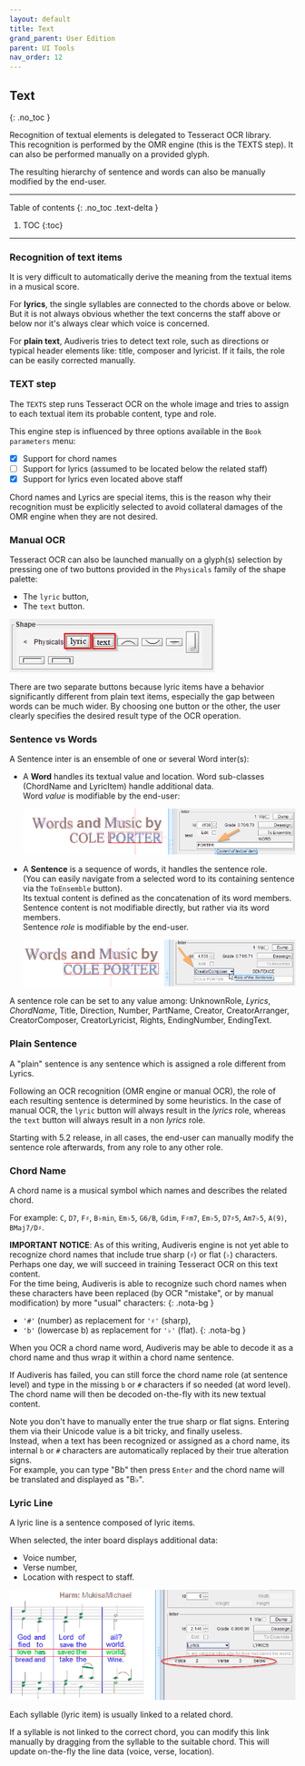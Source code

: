 ```yaml
---
layout: default
title: Text
grand_parent: User Edition
parent: UI Tools
nav_order: 12
---
```

## Text
{: .no_toc }

Recognition of textual elements is delegated to Tesseract OCR library.  
This recognition is performed by the OMR engine (this is the TEXTS step).
It can also be performed manually on a provided glyph.

The resulting hierarchy of sentence and words can also be manually modified by the end-user.

---
Table of contents
{: .no_toc .text-delta }

1. TOC
{:toc}
---
### Recognition of text items

It is very difficult to automatically derive the meaning from the textual items in a musical score.

For **lyrics**, the single syllables are connected to the chords above or below.    
But it is not always obvious whether the text concerns the staff above or below
nor it's always clear which voice is concerned.

For **plain text**, Audiveris tries to detect text role, such as directions or typical header
elements like: title, composer and lyricist.
If it fails, the role can be easily corrected manually.

### TEXT step

The `TEXTS` step runs Tesseract OCR on the whole image and tries to assign to each textual item its
probable content, type and role.

This engine step is influenced by three options available in the `Book parameters` menu:
- [x] Support for chord names
- [ ] Support for lyrics (assumed to be located below the related staff)
- [x] Support for lyrics even located above staff

Chord names and Lyrics are special items, this is the reason why their recognition must be
explicitly selected to avoid collateral damages of the OMR engine when they are not desired.

### Manual OCR

Tesseract OCR can also be launched manually on a glyph(s) selection by pressing one of two
buttons provided in the `Physicals` family of the shape palette:
* The `lyric` button,
* The `text` button.

![](../assets/images/lyric_text_buttons.png)

There are two separate buttons because lyric items have a behavior significantly different from
plain text items, especially the gap between words can be much wider.
By choosing one button or the other, the user clearly specifies the desired result type of the
OCR operation.

### Sentence vs Words

A Sentence inter is an ensemble of one or several Word inter(s):

* A **Word** handles its textual value and location.
  Word sub-classes (ChordName and LyricItem) handle additional data.  
  Word _value_ is modifiable by the end-user:  

  ![](../assets/images/word_text_edited.png)

* A **Sentence** is a sequence of words, it handles the sentence role.  
  (You can easily navigate from a selected word to its containing sentence via the `ToEnsemble` button).  
  Its textual content is defined as the concatenation of its word members.
  Sentence content is not modifiable directly, but rather via its word members.  
  Sentence _role_ is modifiable by the end-user.

  ![](../assets/images/sentence_role_edited.png)

A sentence role can be set to any value among:
UnknownRole,
_Lyrics_,
_ChordName_,
Title,
Direction,
Number,
PartName,
Creator,
CreatorArranger,
CreatorComposer,
CreatorLyricist,
Rights,
EndingNumber,
EndingText.

### Plain Sentence

A "plain" sentence is any sentence which is assigned a role different from Lyrics.

Following an OCR recognition (OMR engine or manual OCR), the role of each resulting sentence is
determined by some heuristics.
In the case of manual OCR, the `lyric` button will always result in the _lyrics_ role,
whereas the `text` button will always result in a non _lyrics_ role.

Starting with 5.2 release, in all cases, the end-user can manually modify the sentence
role afterwards, from any role to any other role.

### Chord Name

A chord name is a musical symbol which names and describes the related chord.

For example:
`C`, `D7`, `F♯`, `B♭min`, `Em♭5`, `G6/B`, `Gdim`, `F♯m7`, `Em♭5`, `D7♯5`, `Am7♭5`,
`A(9)`, `BMaj7/D♯`.

**IMPORTANT NOTICE**:
As of this writing, Audiveris engine is not yet able to recognize chord names that include true
sharp (``♯``) or flat (``♭``) characters.
Perhaps one day, we will succeed in training Tesseract OCR on this text content.  
For the time being, Audiveris is able to recognize such chord names when these characters have
been replaced (by OCR "mistake", or by manual modification) by more "usual" characters:
{: .nota-bg }
* ``'#'`` (number) as replacement for ``'♯'`` (sharp),
* ``'b'`` (lowercase b) as replacement for ``'♭'`` (flat).
{: .nota-bg }

When you OCR a chord name word, Audiveris may be able to decode it as a chord name and thus wrap
it within a chord name sentence.

If Audiveris has failed, you can still force the chord name role (at sentence level) and
type in the missing `b` or `#` characters if so needed (at word level).
The chord name will then be decoded on-the-fly with its new textual content.

Note you don't have to manually enter the true sharp or flat signs.
Entering them via their Unicode value is a bit tricky, and finally useless.    
Instead, when a text has been recognized or assigned as a chord name, its internal `b`
or `#` characters are automatically replaced by their true alteration signs.    
For example, you can type "Bb" then press `Enter` and the chord name will be translated and
displayed as "B♭".

### Lyric Line

A lyric line is a sentence composed of lyric items.

When selected, the inter board displays additional data:
* Voice number,
* Verse number,
* Location with respect to staff.

![](../assets/images/lyrics_data.png)

Each syllable (lyric item) is usually linked to a related chord.

If a syllable is not linked to the correct chord, you can modify this link manually by dragging
from the syllable to the suitable chord.
This will update on-the-fly the line data (voice, verse, location).
